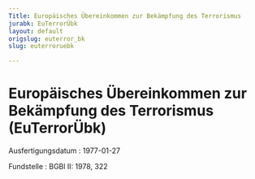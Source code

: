 ```yaml
---
Title: Europäisches Übereinkommen zur Bekämpfung des Terrorismus
jurabk: EuTerrorÜbk
layout: default
origslug: euterror_bk
slug: euterroruebk

---
```


# Europäisches Übereinkommen zur Bekämpfung des Terrorismus (EuTerrorÜbk)

Ausfertigungsdatum
:   1977-01-27

Fundstelle
:   BGBl II: 1978, 322

